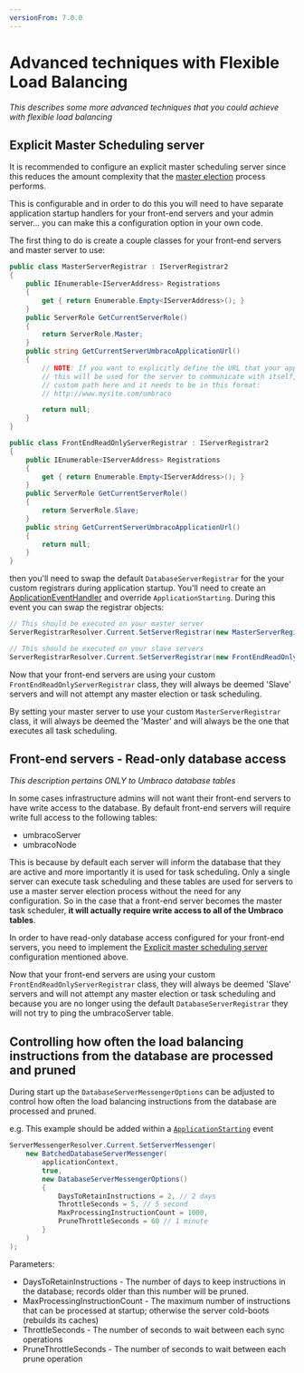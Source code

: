 ```yaml
---
versionFrom: 7.0.0
---
```


# Advanced techniques with Flexible Load Balancing

_This describes some more advanced techniques that you could achieve with flexible load balancing_

## Explicit Master Scheduling server

It is recommended to configure an explicit master scheduling server since this reduces the amount 
complexity that the [master election](flexible.md#scheduling-and-master-election) process performs.

This is configurable and in order to do this you will need to have separate application startup handlers
for your front-end servers and your admin server... you can make this a configuration option in your own code.

The first thing to do is create a couple classes for your front-end servers and master server to use:

```csharp
public class MasterServerRegistrar : IServerRegistrar2
{
    public IEnumerable<IServerAddress> Registrations
    {
        get { return Enumerable.Empty<IServerAddress>(); }
    }
    public ServerRole GetCurrentServerRole()
    {
        return ServerRole.Master;
    }
    public string GetCurrentServerUmbracoApplicationUrl()
    {
        // NOTE: If you want to explicitly define the URL that your application is running on,
        // this will be used for the server to communicate with itself, you can return the 
        // custom path here and it needs to be in this format:
        // http://www.mysite.com/umbraco

        return null;
    }
}

public class FrontEndReadOnlyServerRegistrar : IServerRegistrar2
{
    public IEnumerable<IServerAddress> Registrations
    {
        get { return Enumerable.Empty<IServerAddress>(); }
    }        
    public ServerRole GetCurrentServerRole()
    {
        return ServerRole.Slave;
    }        
    public string GetCurrentServerUmbracoApplicationUrl()
    {
        return null;
    }
}
```

then you'll need to swap the default `DatabaseServerRegistrar` for the your custom registrars during application startup.
You'll need to create an [ApplicationEventHandler](../../../../Reference/Events/Application-Startup.md) and override `ApplicationStarting`. 
During this event you can swap the registrar objects:

```csharp
// This should be executed on your master server
ServerRegistrarResolver.Current.SetServerRegistrar(new MasterServerRegistrar());

// This should be executed on your slave servers
ServerRegistrarResolver.Current.SetServerRegistrar(new FrontEndReadOnlyServerRegistrar());
```

Now that your front-end servers are using your custom `FrontEndReadOnlyServerRegistrar` class, they will always be deemed 'Slave' servers and will not 
attempt any master election or task scheduling.

By setting your master server to use your custom `MasterServerRegistrar` class, it will always be deemed the 'Master' and will always be the one that 
executes all task scheduling.

## Front-end servers - Read-only database access

_This description pertains ONLY to Umbraco database tables_

In some cases infrastructure admins will not want their front-end servers to have write access to the database. 
By default front-end servers will require write full access to the following tables:

* umbracoServer
* umbracoNode

This is because by default each server will inform the database that they are active and more importantly it is
used for task scheduling. Only a single server can execute task scheduling and these tables are used for servers 
to use a master server election process without the need for any configuration. So in the case that a front-end
server becomes the master task scheduler, **it will actually require write access to all of the Umbraco tables**.

In order to have read-only database access configured for your front-end servers, you need to implement
the [Explicit master scheduling server](#explicit-master-scheduling-server) configuration mentioned above.

Now that your front-end servers are using your custom `FrontEndReadOnlyServerRegistrar` class, they will always be deemed 'Slave' servers and will not 
attempt any master election or task scheduling and because you are no longer using the default `DatabaseServerRegistrar` they will not try to ping
the umbracoServer table.

## Controlling how often the load balancing instructions from the database are processed and pruned

During start up the `DatabaseServerMessengerOptions` can be adjusted to control how often the load balancing instructions from the database are processed and pruned.

e.g. This example should be added within a [`ApplicationStarting`](../../../../Reference/Events/Application-Startup.md#startup-methods) event

```csharp
ServerMessengerResolver.Current.SetServerMessenger(
    new BatchedDatabaseServerMessenger(
        applicationContext,
        true,
        new DatabaseServerMessengerOptions()
        {
            DaysToRetainInstructions = 2, // 2 days
            ThrottleSeconds = 5, // 5 second
            MaxProcessingInstructionCount = 1000,
            PruneThrottleSeconds = 60 // 1 minute
        }
    )
);
```

Parameters:
- DaysToRetainInstructions - The number of days to keep instructions in the database; records older than this number will be pruned.
- MaxProcessingInstructionCount - The maximum number of instructions that can be processed at startup; otherwise the server cold-boots (rebuilds its caches)
- ThrottleSeconds  - The number of seconds to wait between each sync operations
- PruneThrottleSeconds - The number of seconds to wait between each prune operation
